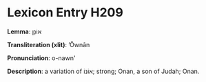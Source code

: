 # Lexicon Entry H209

**Lemma**: אוֹנָן

**Transliteration (xlit)**: ʼÔwnân

**Pronunciation**: o-nawn'

**Description**:
a variation of אוֹנוֹ; strong; Onan, a son of Judah; Onan.
